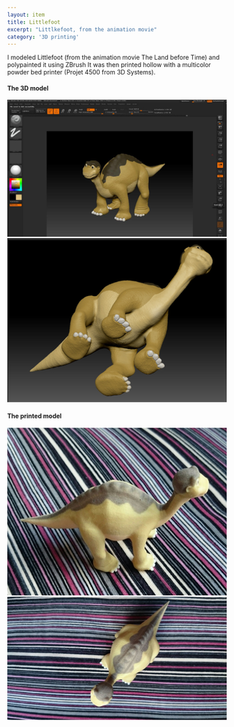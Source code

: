 ```yaml
---
layout: item
title: Littlefoot
excerpt: "Littlkefoot, from the animation movie"
category: '3D printing'
---
```


I modeled Littlefoot (from the animation movie The Land before Time) and polypainted it using ZBrush
It was then printed hollow with a multicolor powder bed printer (Projet 4500 from 3D Systems).

<h4>The 3D model</h4>
<div class="image fit"><img src="/images/fulls/3D_printing/littlefoot/piecito_zbrush.jpg"></div>
<div class="image fit"><img src="/images/fulls/3D_printing/littlefoot/dino_making_off_023.jpg"></div>



<h4>The printed model</h4>
<div class="image fit"><img src="/images/fulls/3D_printing/littlefoot/piecito1.jpg"></div>
<div class="image fit"><img src="/images/fulls/3D_printing/littlefoot/piecito2.jpg"></div>





